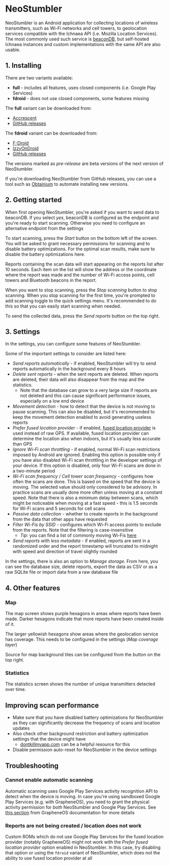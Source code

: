# NeoStumbler 

NeoStumbler is an Android application for collecting locations of wireless transmitters, such as Wi-Fi networks and cell towers, to geolocation services compatible with the Ichnaea API (i.e. Mozilla Location Services).
The most commonly used such service is [beaconDB](https://beacondb.net/), but self-hosted Ichnaea instances and custom implementations with the same API are also usable.

## 1. Installing

There are two variants available:
* **full** - includes all features, uses closed components (i.e. Google Play Services)
* **fdroid** - does not use closed components, some features missing

The **full** variant can be downloaded from:
* [Accrescent](https://accrescent.app/app/xyz.malkki.neostumbler)
* [GitHub releases](https://github.com/mjaakko/NeoStumbler/releases)

The **fdroid** variant can be downloaded from:
* [F-Droid](https://f-droid.org/packages/xyz.malkki.neostumbler.fdroid/)
* [IzzyOnDroid](https://apt.izzysoft.de/fdroid/index/apk/xyz.malkki.neostumbler.fdroid)
* [GitHub releases](https://github.com/mjaakko/NeoStumbler/releases)

The versions marked as *pre-release* are beta versions of the next version of NeoStumbler.

If you're downloading NeoStumbler from GitHub releases, you can use a tool such as [Obtainium](https://github.com/ImranR98/Obtainium) to automate installing new versions.

## 2. Getting started

When first opening NeoStumbler, you're asked if you want to send data to beaconDB.
If you select *yes*, beaconDB is configured as the endpoint and you're ready to start scanning.
Otherwise you need to configure an alternative endpoint from the settings

To start scanning, press the *Start* button on the bottom left of the screen.
You will be asked to grant necessary permissions for scanning and to disable battery optimizations.
For the optimal scan results, make sure to disable the battery optimizations here.

Reports containing the scan data will start appearing on the reports list after 10 seconds.
Each item on the list will show the address or the coordinate where the report was made and the number of Wi-Fi access points, cell towers and Bluetooth beacons in the report.

When you want to stop scanning, press the *Stop scanning* button to stop scanning.
When you stop scanning for the first time, you're prompted to add scanning toggle to the quick settings menu.
It's recommended to do this so that you can easily start scanning when needed.

To send the collected data, press the *Send reports* button on the top right.

## 3. Settings

In the settings, you can configure some features of NeoStumbler.

Some of the important settings to consider are listed here:
* *Send reports automatically* - if enabled, NeoStumbler will try to send reports automatically in the background every 8 hours
* *Delete sent reports* - when the sent reports are deleted. When reports are deleted, their data will also disappear from the map and the statistics.
  * Note that the database can grow to a very large size if reports are not deleted and this can cause significant performance issues, especially on a low end device
* *Movement detection* - how to detect that the device is not moving to pause scanning. This can also be disabled, but it's recommended to keep the movement detection enabled to avoid generating useless reports
* *Prefer fused location provider* - if enabled, [fused location provider](https://developers.google.com/location-context/fused-location-provider) is used instead of raw GPS. If available, fused location provider can determine the location also when indoors, but it's usually less accurate than GPS
* *Ignore Wi-Fi scan throttling* - if enabled, normal Wi-Fi scan restrictions imposed by Android are ignored.
Enabling this option is possible only if you have also disabled Wi-Fi scan throttling in the developer settings of your device. If this option is disabled, only four Wi-Fi scans are done in a two-minute period
* *Wi-Fi scan frequency* / *Cell tower scan frequency* - configures how often the scans are done. This is based on the speed that the device is moving. The selected value should only considered to be advisory. In practice scans are usually done more often unless moving at a constant speed. 
Note that there is also a minimum delay between scans, which might be noticeable when moving at a fast speed - this is 1.5 seconds for Wi-Fi scans and 5 seconds for cell scans
* *Passive data collection* - whether to create reports in the background from the data that other apps have requested
* *Filter Wi-Fis by SSID* - configures which Wi-Fi access points to exclude from the reports. Note that the filtering is case-insensitive
  * *Tip:* you can find a list of commonly moving Wi-Fis [here](https://cdn.beacondb.net/config/ssid-blacklist.txt)
* *Send reports with less metadata* - if enabled, reports are sent in a randomized order and the report timestamp will truncated to midnight with speed and direction of travel slightly rounded

In the settings, there is also an option to *Manage storage*. From here, you can see the database size, delete reports, export the data as CSV or as a raw SQLite file or import data from a raw database file

## 4. Other features

### Map

The map screen shows purple hexagons in areas where reports have been made. Darker hexagons indicate that more reports have been created inside of it.

The larger yellowish hexagons show areas where the geolocation service has coverage. This needs to be configured in the settings (*Map coverage layer*)

Source for map background tiles can be configured from the button on the top right.

### Statistics

The statistics screen shows the number of unique transmitters detected over time. 

## Improving scan performance

* Make sure that you have disabled battery optimizations for NeoStumbler as they can significantly decrease the frequency of scans and location updates
* Also check other background restriction and battery optimization settings that the device might have
  * [dontkillmyapp.com](https://dontkillmyapp.com/) can be a helpful resource for this
* Disable permission auto-reset for NeoStumbler in the device settings

## Troubleshooting

### Cannot enable automatic scanning

Automatic scanning uses Google Play Services activity recognition API to detect when the device is moving. In case you're using sandboxed Google Play Services (e.g. with GrapheneOS), you need to grant the physical activity permission for *both* NeoStumbler and Google Play Services. See [this section](https://grapheneos.org/usage#sandboxed-google-play-location-sharing) from GrapheneOS documentation for more details

### Reports are not being created / location does not work

Custom ROMs which do not use Google Play Services for the fused location provider (notably GrapheneOS) might not work with the *Prefer fused location provider* option enabled in NeoStumbler. In this case, try disabling that option or using the `fdroid` variant of NeoStumbler, which does not the ability to use fused location provider at all
